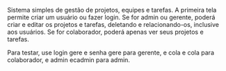 Sistema simples de gestão de projetos, equipes e tarefas. 
A primeira tela permite criar um usuário ou fazer login. Se for admin ou gerente, poderá criar e editar os projetos e tarefas, deletando e relacionando-os, inclusive aos usuários.
Se for colaborador, poderá apenas ver seus projetos e tarefas.

Para testar, use login gere e senha gere para gerente, e cola e cola para colaborador, e admin ecadmin para admin.
